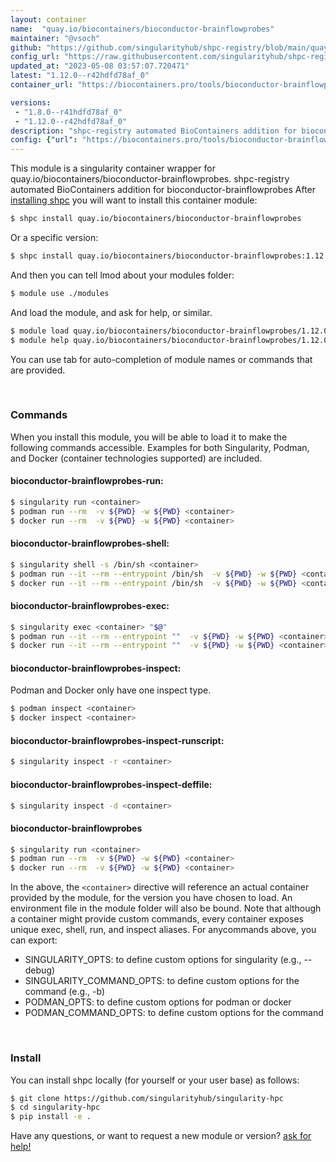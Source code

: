 ```yaml
---
layout: container
name:  "quay.io/biocontainers/bioconductor-brainflowprobes"
maintainer: "@vsoch"
github: "https://github.com/singularityhub/shpc-registry/blob/main/quay.io/biocontainers/bioconductor-brainflowprobes/container.yaml"
config_url: "https://raw.githubusercontent.com/singularityhub/shpc-registry/main/quay.io/biocontainers/bioconductor-brainflowprobes/container.yaml"
updated_at: "2023-05-08 03:57:07.720471"
latest: "1.12.0--r42hdfd78af_0"
container_url: "https://biocontainers.pro/tools/bioconductor-brainflowprobes"

versions:
 - "1.8.0--r41hdfd78af_0"
 - "1.12.0--r42hdfd78af_0"
description: "shpc-registry automated BioContainers addition for bioconductor-brainflowprobes"
config: {"url": "https://biocontainers.pro/tools/bioconductor-brainflowprobes", "maintainer": "@vsoch", "description": "shpc-registry automated BioContainers addition for bioconductor-brainflowprobes", "latest": {"1.12.0--r42hdfd78af_0": "sha256:e32273991629c92d4f369fa220ac06468f7d73430b150bd3c807a90c9af01a6e"}, "tags": {"1.8.0--r41hdfd78af_0": "sha256:23557130ada74541b9dd4c594624e992b389086dc709a9f0a8d877db8d6d7341", "1.12.0--r42hdfd78af_0": "sha256:e32273991629c92d4f369fa220ac06468f7d73430b150bd3c807a90c9af01a6e"}, "docker": "quay.io/biocontainers/bioconductor-brainflowprobes"}
---
```


This module is a singularity container wrapper for quay.io/biocontainers/bioconductor-brainflowprobes.
shpc-registry automated BioContainers addition for bioconductor-brainflowprobes
After [installing shpc](#install) you will want to install this container module:


```bash
$ shpc install quay.io/biocontainers/bioconductor-brainflowprobes
```

Or a specific version:

```bash
$ shpc install quay.io/biocontainers/bioconductor-brainflowprobes:1.12.0--r42hdfd78af_0
```

And then you can tell lmod about your modules folder:

```bash
$ module use ./modules
```

And load the module, and ask for help, or similar.

```bash
$ module load quay.io/biocontainers/bioconductor-brainflowprobes/1.12.0--r42hdfd78af_0
$ module help quay.io/biocontainers/bioconductor-brainflowprobes/1.12.0--r42hdfd78af_0
```

You can use tab for auto-completion of module names or commands that are provided.

<br>

### Commands

When you install this module, you will be able to load it to make the following commands accessible.
Examples for both Singularity, Podman, and Docker (container technologies supported) are included.

#### bioconductor-brainflowprobes-run:

```bash
$ singularity run <container>
$ podman run --rm  -v ${PWD} -w ${PWD} <container>
$ docker run --rm  -v ${PWD} -w ${PWD} <container>
```

#### bioconductor-brainflowprobes-shell:

```bash
$ singularity shell -s /bin/sh <container>
$ podman run --it --rm --entrypoint /bin/sh  -v ${PWD} -w ${PWD} <container>
$ docker run --it --rm --entrypoint /bin/sh  -v ${PWD} -w ${PWD} <container>
```

#### bioconductor-brainflowprobes-exec:

```bash
$ singularity exec <container> "$@"
$ podman run --it --rm --entrypoint ""  -v ${PWD} -w ${PWD} <container> "$@"
$ docker run --it --rm --entrypoint ""  -v ${PWD} -w ${PWD} <container> "$@"
```

#### bioconductor-brainflowprobes-inspect:

Podman and Docker only have one inspect type.

```bash
$ podman inspect <container>
$ docker inspect <container>
```

#### bioconductor-brainflowprobes-inspect-runscript:

```bash
$ singularity inspect -r <container>
```

#### bioconductor-brainflowprobes-inspect-deffile:

```bash
$ singularity inspect -d <container>
```



#### bioconductor-brainflowprobes

```bash
$ singularity run <container>
$ podman run --rm  -v ${PWD} -w ${PWD} <container>
$ docker run --rm  -v ${PWD} -w ${PWD} <container>
```


In the above, the `<container>` directive will reference an actual container provided
by the module, for the version you have chosen to load. An environment file in the
module folder will also be bound. Note that although a container
might provide custom commands, every container exposes unique exec, shell, run, and
inspect aliases. For anycommands above, you can export:

 - SINGULARITY_OPTS: to define custom options for singularity (e.g., --debug)
 - SINGULARITY_COMMAND_OPTS: to define custom options for the command (e.g., -b)
 - PODMAN_OPTS: to define custom options for podman or docker
 - PODMAN_COMMAND_OPTS: to define custom options for the command

<br>

### Install

You can install shpc locally (for yourself or your user base) as follows:

```bash
$ git clone https://github.com/singularityhub/singularity-hpc
$ cd singularity-hpc
$ pip install -e .
```

Have any questions, or want to request a new module or version? [ask for help!](https://github.com/singularityhub/singularity-hpc/issues)